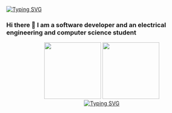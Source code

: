 [![Typing SVG](https://readme-typing-svg.herokuapp.com?font=Silkscreen&size=40&duration=2000&pause=100&background=3261FF00&center=true&multiline=true&width=800&height=200&lines=Rafael+Gomez+-+rgomez90;Software+Developer;Electrical+Engineering;+Computer+science)](https://git.io/typing-svg)

### Hi there 👋 I am a software developer and an electrical engineering and computer science student

<div align="center">
  <img height="150px" src="https://github-readme-stats.vercel.app/api?username=rgomez90&count_private=true&show_icons=true&theme=dark" />
  <img height="150px" src="https://github-readme-stats.vercel.app/api/top-langs/?username=rgomez90&layout=compact&theme=dark" />
 </div>
 
 <div align="center">
 <a href="https://git.io/typing-svg"><img src="https://readme-typing-svg.herokuapp.com?font=Silkscreen&size=40&duration=2000&pause=100&background=3261FF00&center=true&multiline=true&width=800&height=200&lines=Rafael+Gomez+-+rgomez90;Software+Developer;Electrical+Engineering;+Computer+science" alt="Typing SVG" /></a>
</div>
<!--
**rgomez90/rgomez90** is a ✨ _special_ ✨ repository because its `README.md` (this file) appears on your GitHub profile.

Here are some ideas to get you started:

- 🔭 I’m currently working on ...
- 🌱 I’m currently learning ...
- 👯 I’m looking to collaborate on ...
- 🤔 I’m looking for help with ...
- 💬 Ask me about ...
- 📫 How to reach me: ...
- 😄 Pronouns: ...
- ⚡ Fun fact: ...
-->
